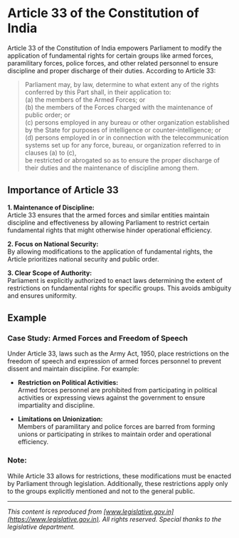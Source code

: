 # Article 33 of the Constitution of India

Article 33 of the Constitution of India empowers Parliament to modify the application of fundamental rights for certain groups like armed forces, paramilitary forces, police forces, and other related personnel to ensure discipline and proper discharge of their duties. According to Article 33:

> Parliament may, by law, determine to what extent any of the rights conferred by this Part shall, in their application to:  
> (a) the members of the Armed Forces; or  
> (b) the members of the Forces charged with the maintenance of public order; or  
> (c) persons employed in any bureau or other organization established by the State for purposes of intelligence or counter-intelligence; or  
> (d) persons employed in or in connection with the telecommunication systems set up for any force, bureau, or organization referred to in clauses (a) to (c),  
> be restricted or abrogated so as to ensure the proper discharge of their duties and the maintenance of discipline among them.

## Importance of Article 33

**1. Maintenance of Discipline:**  
Article 33 ensures that the armed forces and similar entities maintain discipline and effectiveness by allowing Parliament to restrict certain fundamental rights that might otherwise hinder operational efficiency.

**2. Focus on National Security:**  
By allowing modifications to the application of fundamental rights, the Article prioritizes national security and public order.

**3. Clear Scope of Authority:**  
Parliament is explicitly authorized to enact laws determining the extent of restrictions on fundamental rights for specific groups. This avoids ambiguity and ensures uniformity.

## Example

### Case Study: **Armed Forces and Freedom of Speech**

Under Article 33, laws such as the Army Act, 1950, place restrictions on the freedom of speech and expression of armed forces personnel to prevent dissent and maintain discipline. For example:

* **Restriction on Political Activities:**  
  Armed forces personnel are prohibited from participating in political activities or expressing views against the government to ensure impartiality and discipline.

* **Limitations on Unionization:**  
  Members of paramilitary and police forces are barred from forming unions or participating in strikes to maintain order and operational efficiency.

### Note:

While Article 33 allows for restrictions, these modifications must be enacted by Parliament through legislation. Additionally, these restrictions apply only to the groups explicitly mentioned and not to the general public.

---

*This content is reproduced from [www.legislative.gov.in](https://www.legislative.gov.in). All rights reserved. Special thanks to the legislative department.*

